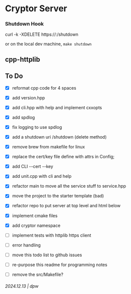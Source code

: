 # Cryptor Server


### Shutdown Hook

curl -k -XDELETE https://<host>:<port>/shutdown

or on the local dev machine, `make shutdown`

## cpp-httplib

## To Do

* [x] reformat cpp code for 4 spaces
* [x] add version.hpp
* [x] add cli.hpp with help and implement cxxopts
* [x] add spdlog 
* [x] fix logging to use spdlog
* [x] add a shutdown uri /shutdown (delete method)
* [x] remove brew from makefile for linux
* [x] replace the cert/key file define with attrs in Config; 
* [x] add CLI --cert <file> --key <file>
* [x] add unit.cpp with cli and help
* [x] refactor main to move all the service stuff to service.hpp
* [x] move the project to the starter template (bad)
* [x] refactor repo to put server at top level and html below
* [x] implement cmake files 
* [x] add cryptor namespace
* [ ] implement tests with httplib https client
* [ ] error handling
* [ ] move this todo list to github issues
* [ ] re-purpose this readme for programming notes 
* [ ] remove the src/Makefile?


###### 2024.12.13 | dpw
